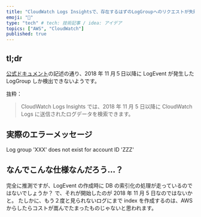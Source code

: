 ```yaml
---
title: "CloudWatch Logs Insightsで、存在するはずのLogGroupへのリクエストが失敗する。"
emoji: "🔖"
type: "tech" # tech: 技術記事 / idea: アイデア
topics: ["AWS", "CloudWatch"]
published: true
---
```


## tl;dr

[公式ドキュメント](https://docs.aws.amazon.com/ja_jp/AmazonCloudWatch/latest/logs/AnalyzingLogData.html)の記述の通り、2018 年 11 月５日以降に LogEvent が発生した LogGroup しか検出できないようです。

抜粋：

> CloudWatch Logs Insights では、2018 年 11 月 5 日以降に CloudWatch Logs に送信されたログデータを検索できます。

## 実際のエラーメッセージ

Log group 'XXX' does not exist for account ID 'ZZZ'

## なんでこんな仕様なんだろう...？

完全に推測ですが、LogEvent の作成時に DB の索引化の処理が走っているのではないでしょうか？
で、それが開始したのが 2018 年 11 月 5 日なのではないかと。
たしかに、もう２度と見られないログにまで index を作成するのは、AWS からしたらコストが嵩んでたまったものじゃないと思われます。

